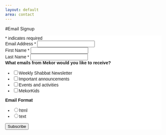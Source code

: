 ```yaml
---
layout: default
area: contact
---
```


#Email Signup

<!-- Begin MailChimp Signup Form -->
<link href="//cdn-images.mailchimp.com/embedcode/classic-081711.css" rel="stylesheet" type="text/css">
<style type="text/css">
	#mc_embed_signup{background:#fff; clear:left; font:14px Alef, Helvetica,Arial,sans-serif; }
	/* Add your own MailChimp form style overrides in your site stylesheet or in this style block.
	   We recommend moving this block and the preceding CSS link to the HEAD of your HTML file. */
</style>
<div id="mc_embed_signup">
<form action="//ccshul.us2.list-manage.com/subscribe/post?u=f9fe87a16c42c24704c099073&amp;id=94f3350887" method="post" id="mc-embedded-subscribe-form" name="mc-embedded-subscribe-form" class="validate" target="_blank" novalidate>
    <div id="mc_embed_signup_scroll">
<div class="indicates-required"><span class="asterisk">*</span> indicates required</div>
<div class="mc-field-group">
	<label for="mce-EMAIL">Email Address  <span class="asterisk">*</span>
</label>
	<input type="email" value="" name="EMAIL" class="required email" id="mce-EMAIL">
</div>
<div class="mc-field-group">
	<label for="mce-FNAME">First Name  <span class="asterisk">*</span>
</label>
	<input type="text" value="" name="FNAME" class="required" id="mce-FNAME">
</div>
<div class="mc-field-group">
	<label for="mce-LNAME">Last Name  <span class="asterisk">*</span>
</label>
	<input type="text" value="" name="LNAME" class="required" id="mce-LNAME">
</div>
<div class="mc-field-group input-group">
    <strong>What emails from Mekor would you like to receive? </strong>
    <ul><li><input type="checkbox" value="1" name="group[34961][1]" id="mce-group[34961]-34961-0"><label for="mce-group[34961]-34961-0">Weekly Shabbat Newsletter</label></li>
<li><input type="checkbox" value="2" name="group[34961][2]" id="mce-group[34961]-34961-1"><label for="mce-group[34961]-34961-1">Important announcements</label></li>
<li><input type="checkbox" value="4" name="group[34961][4]" id="mce-group[34961]-34961-2"><label for="mce-group[34961]-34961-2">Events and activities</label></li>
<li><input type="checkbox" value="8" name="group[34961][8]" id="mce-group[34961]-34961-3"><label for="mce-group[34961]-34961-3">MekorKids</label></li>
</ul>
</div>
<div class="mc-field-group input-group">
    <strong>Email Format </strong>
    <ul><li><input type="radio" value="html" name="EMAILTYPE" id="mce-EMAILTYPE-0"><label for="mce-EMAILTYPE-0">html</label></li>
<li><input type="radio" value="text" name="EMAILTYPE" id="mce-EMAILTYPE-1"><label for="mce-EMAILTYPE-1">text</label></li>
</ul>
</div>
	<div id="mce-responses" class="clear">
		<div class="response" id="mce-error-response" style="display:none"></div>
		<div class="response" id="mce-success-response" style="display:none"></div>
	</div>    <!-- real people should not fill this in and expect good things - do not remove this or risk form bot signups-->
    <div style="position: absolute; left: -5000px;"><input type="text" name="b_f9fe87a16c42c24704c099073_94f3350887" tabindex="-1" value=""></div>
    <div class="clear"><input type="submit" value="Subscribe" name="subscribe" id="mc-embedded-subscribe" class="button"></div>
    </div>
</form>
</div>
<script type='text/javascript' src='//s3.amazonaws.com/downloads.mailchimp.com/js/mc-validate.js'></script><script type='text/javascript'>(function($) {window.fnames = new Array(); window.ftypes = new Array();fnames[0]='EMAIL';ftypes[0]='email';fnames[1]='FNAME';ftypes[1]='text';fnames[2]='LNAME';ftypes[2]='text';fnames[3]='MMERGE3';ftypes[3]='address';fnames[4]='MMERGE4';ftypes[4]='date';fnames[5]='MMERGE5';ftypes[5]='phone';}(jQuery));var $mcj = jQuery.noConflict(true);</script>
<!--End mc_embed_signup-->